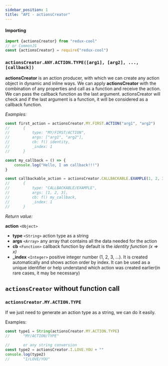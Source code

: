 ```yaml
---
sidebar_position: 1
title: "API - actionsCreator"
---
```


#### Importing
```javascript
import {actionsCreator} from "redux-cool"
// or CommonJS
const {actionsCreator} = require("redux-cool")
```

### `actionsCreator.ANY.ACTION.TYPE([arg1], [arg2], ..., [callback])`

**actionsCreator** is an action producer, with which we can create any action object in dynamic and inline ways.
We can apply **actionsCreator** with the combination of any properties and call as a function and receive the action. We can pass the callback function as the last argument. actionsCreator will check and if the last argument is a function, it will be considered as a callback function.

*Examples:*
```javascript
const first_action = actionsCreator.MY.FIRST.ACTION("arg1", "arg2")
//      {
//          type: "MY/FIRST/ACTION",
//          args: ["arg1", "arg2"],
//          cb: f() identity,
//          _index: 1
//      } 
```
```javascript
const my_callback = () => {
    console.log("Hello, I am callback!!!")
}

const callbackable_action = actionsCreator.CALLBACKABLE.EXAMPLE(1, 2, 3, my_callback)
//      {
//          type: "CALLBACKABLE/EXAMPLE",
//          args: [1, 2, 3],
//          cb: f() my_callback,
//          _index: 1
//      }
```

*Return value:*

**action** `<Object>`
- **type** `<String>` action type as a string
- **args** `<Array>` any array that contains all the data needed for the action
- **cb** `<Function>` callback function by default is the *identity function (x => x)*
- **_index** `<Integer>` positive integer number (1, 2, 3, ...)․ It is created automatically and shows action order by index. It can be used as a unique identifier or help understand which action was created earlier(in rare cases, it may be necessary)

## `actionsCreator` without function call

### `actionsCreator.MY.ACTION.TYPE`

If we just need to generate an action type as a string, we can do it easily.

Examples:
```javascript
const type1 = String(actionsCreator.MY.ACTION.TYPE)
//      "MY/ACTION/TYPE"

//      or any string conversion
const type2 = actionsCreator.I.LOVE.YOU + ""
console.log(type2)
//      "I/LOVE/YOU"
```

